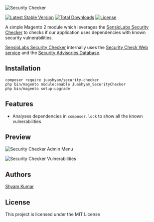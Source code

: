 ![Security Checker](https://user-images.githubusercontent.com/13532448/123786870-d3fc9680-d8f7-11eb-9477-fd739383669b.png)

[![Latest Stable Version](http://poser.pugx.org/juashyam/security-checker/v)](https://packagist.org/packages/juashyam/security-checker)
[![Total Downloads](http://poser.pugx.org/juashyam/security-checker/downloads)](https://packagist.org/packages/juashyam/security-checker)
[![License](http://poser.pugx.org/juashyam/security-checker/license)](https://packagist.org/packages/juashyam/security-checker)

A simple Magento 2 module which leverages the [SensioLabs Security Checker](https://github.com/sensiolabs/security-checker) to checks if our application uses dependencies with known security vulnerabilities.

[SensioLabs Security Checker](https://github.com/sensiolabs/security-checker) internally uses the [Security Check Web service](https://security.symfony.com/) and the [Security Advisories Database](https://github.com/FriendsOfPHP/security-advisories).

## Installation

```
composer require juashyam/security-checker
php bin/magento module:enable Juashyam_SecurityChecker
php bin/magento setup:upgrade
```

## Features
- Analyses dependencies in `composer.lock` to show all the known vulnerabilities 

## Preview
![Security Checker Admin Menu](https://user-images.githubusercontent.com/13532448/63228007-aa0dbf80-c20a-11e9-94cb-1a772c91e8b6.png)

![Security Checker Vulnerabilities](https://user-images.githubusercontent.com/13532448/63227998-92ced200-c20a-11e9-8ce4-2d99879faca7.png)

## Authors

[Shyam Kumar](https://github.com/juashyam)

## License

This project is licensed under the MIT License
